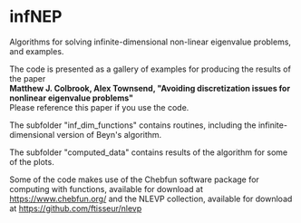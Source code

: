 # infNEP
Algorithms for solving infinite-dimensional non-linear eigenvalue problems, and examples.

The code is presented as a gallery of examples for producing the results of the paper<br>
<b>Matthew J. Colbrook, Alex Townsend, "Avoiding discretization issues for nonlinear eigenvalue problems"</b><br>
Please reference this paper if you use the code.

The subfolder "inf_dim_functions" contains routines, including the infinite-dimensional version of Beyn's algorithm.

The subfolder "computed_data" contains results of the algorithm for some of the plots.

Some of the code makes use of the Chebfun software package for computing with functions, available for download at https://www.chebfun.org/ and the NLEVP collection, available for download at https://github.com/ftisseur/nlevp
